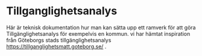 # Tillganglighetsanalys
Här är teknisk dokumentation hur man kan sätta upp ett ramverk för att göra Tillgänglighetsanalys för exempelvis en kommun. vi har hämtat inspiration från Göteborgs stads tillgänglighetsanalys https://tillganglighetsmatt.goteborg.se/ .
